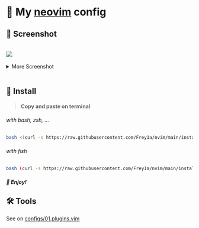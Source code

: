 # 📝 My [neovim](https://neovim.io/) config

## 📸 Screenshot

</br>

<img src="https://github.com/Frey1a/dotfiles/blob/main/image/Screenshot/nvim-start.jpg?raw=true">
</br>
</br>

<details>
  <summary>More Screenshot</summary>
 
<img src="https://github.com/Frey1a/dotfiles/blob/main/image/Screenshot/nvim-codding.jpg?raw=true">
</br>
</br>

<img src="https://github.com/Frey1a/dotfiles/blob/main/image/Screenshot/nvim-float-term.jpg?raw=true">
</br>
</br>

<img src="https://github.com/Frey1a/dotfiles/blob/main/image/Screenshot/nvim-find-file.jpg?raw=true">
</br>
</br>
 
</details>

<br>

## 🚀 Install

> #### Copy and paste on terminal

###### with bash, zsh, ...

```bash
bash <(curl -s https://raw.githubusercontent.com/Frey1a/nvim/main/install.sh)
```

###### with fish

```bash
bash (curl -s https://raw.githubusercontent.com/Frey1a/nvim/main/install.sh | psub)
```

##### 🚩 Enjoy!

## 🛠 Tools

See on [configs/01.plugins.vim](https://github.com/Frey1a/nvim/blob/main/configs/01.plugins.vim)
